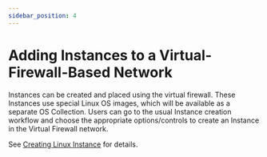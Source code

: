 ```yaml
---
sidebar_position: 4
---
```

# Adding Instances to a Virtual-Firewall-Based Network

Instances can be created and placed using the virtual firewall. These Instances use special Linux OS images, which will be available as a separate OS Collection. Users can go to the usual Instance creation workflow and choose the appropriate options/controls to create an Instance in the Virtual Firewall network. 

See [Creating Linux Instance](/docs/Compute/LinuxInstances/CreatingLinuxInstances) for details.


